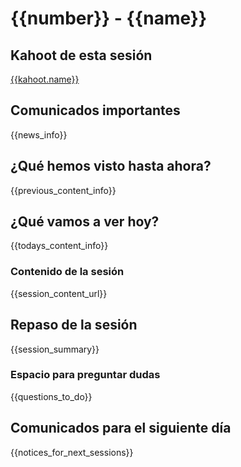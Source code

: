 # {{number}} - {{name}}

## Kahoot de esta sesión

[{{kahoot.name}}]({{kahoot.url}})

## Comunicados importantes

{{news_info}}

## ¿Qué hemos visto hasta ahora?

{{previous_content_info}}

## ¿Qué vamos a ver hoy?

{{todays_content_info}}

### Contenido de la sesión

{{session_content_url}}

## Repaso de la sesión

{{session_summary}}

### Espacio para preguntar dudas

{{questions_to_do}}

## Comunicados para el siguiente día

{{notices_for_next_sessions}}
